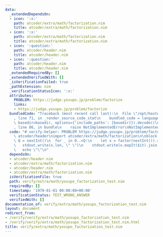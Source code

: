 ```yaml
---
data:
  _extendedDependsOn:
  - icon: ':x:'
    path: atcoder/extra/math/factorization.nim
    title: atcoder/extra/math/factorization.nim
  - icon: ':x:'
    path: atcoder/extra/math/factorization.nim
    title: atcoder/extra/math/factorization.nim
  - icon: ':question:'
    path: atcoder/header.nim
    title: atcoder/header.nim
  - icon: ':question:'
    path: atcoder/header.nim
    title: atcoder/header.nim
  _extendedRequiredBy: []
  _extendedVerifiedWith: []
  _isVerificationFailed: true
  _pathExtension: nim
  _verificationStatusIcon: ':x:'
  attributes:
    PROBLEM: https://judge.yosupo.jp/problem/factorize
    links:
    - https://judge.yosupo.jp/problem/factorize
  bundledCode: "Traceback (most recent call last):\n  File \"/opt/hostedtoolcache/Python/3.9.6/x64/lib/python3.9/site-packages/onlinejudge_verify/documentation/build.py\"\
    , line 71, in _render_source_code_stat\n    bundled_code = language.bundle(stat.path,\
    \ basedir=basedir, options={'include_paths': [basedir]}).decode()\n  File \"/opt/hostedtoolcache/Python/3.9.6/x64/lib/python3.9/site-packages/onlinejudge_verify/languages/nim.py\"\
    , line 86, in bundle\n    raise NotImplementedError\nNotImplementedError\n"
  code: "# verify-helper: PROBLEM https://judge.yosupo.jp/problem/factorize\n\ninclude\
    \ atcoder/header\nimport atcoder/extra/math/factorization\n\nblock main:\n  let\
    \ Q = nextInt()\n  for _ in 0..<Q:\n    let x = factor(nextInt()).sorted()\n \
    \   stdout.write(x.len, \" \")\n    stdout.write(x.mapIt($it).join(\" \"))\n \
    \   echo \"\"\n"
  dependsOn:
  - atcoder/header.nim
  - atcoder/extra/math/factorization.nim
  - atcoder/header.nim
  - atcoder/extra/math/factorization.nim
  isVerificationFile: true
  path: verify/extra/math/yosupo_factorization_test.nim
  requiredBy: []
  timestamp: '1970-01-01 00:00:00+00:00'
  verificationStatus: TEST_WRONG_ANSWER
  verifiedWith: []
documentation_of: verify/extra/math/yosupo_factorization_test.nim
layout: document
redirect_from:
- /verify/verify/extra/math/yosupo_factorization_test.nim
- /verify/verify/extra/math/yosupo_factorization_test.nim.html
title: verify/extra/math/yosupo_factorization_test.nim
---
```


